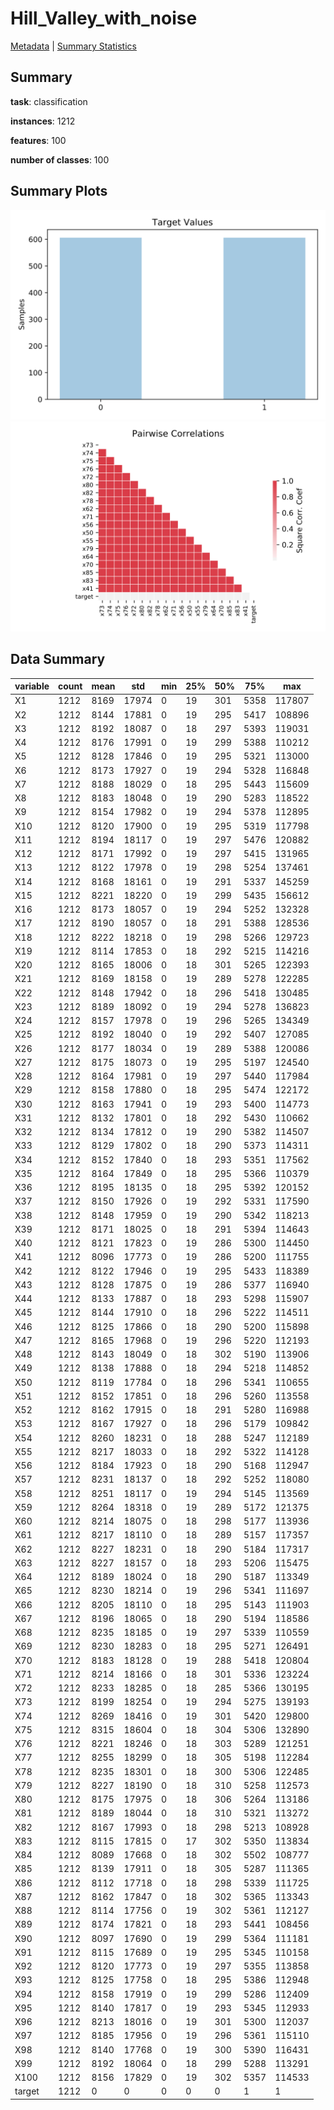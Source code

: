 # Hill_Valley_with_noise

[Metadata](metadata.yaml) | [Summary Statistics](summary_stats.csv)

## Summary

**task**: classification

**instances**: 1212

**features**: 100

**number of classes**: 100

## Summary Plots

![Labels](label.svg)
![Corr](corr.svg)

## Data Summary

|	variable	|	count	|	mean	|	std	|	min	|	25%	|	50%	|	75%	|	max|
| --- | --- | --- | --- | --- | --- | --- | --- | --- |
|	X1	|	1212	|	8169	|	17974	|	0	|	19	|	301	|	5358	|	117807
|	X2	|	1212	|	8144	|	17881	|	0	|	19	|	295	|	5417	|	108896
|	X3	|	1212	|	8192	|	18087	|	0	|	18	|	297	|	5393	|	119031
|	X4	|	1212	|	8176	|	17991	|	0	|	19	|	299	|	5388	|	110212
|	X5	|	1212	|	8128	|	17846	|	0	|	19	|	295	|	5321	|	113000
|	X6	|	1212	|	8173	|	17927	|	0	|	19	|	294	|	5328	|	116848
|	X7	|	1212	|	8188	|	18029	|	0	|	18	|	295	|	5443	|	115609
|	X8	|	1212	|	8183	|	18048	|	0	|	19	|	290	|	5283	|	118522
|	X9	|	1212	|	8154	|	17982	|	0	|	19	|	294	|	5378	|	112895
|	X10	|	1212	|	8120	|	17900	|	0	|	19	|	295	|	5319	|	117798
|	X11	|	1212	|	8194	|	18117	|	0	|	19	|	297	|	5476	|	120882
|	X12	|	1212	|	8171	|	17992	|	0	|	19	|	297	|	5415	|	131965
|	X13	|	1212	|	8122	|	17978	|	0	|	19	|	298	|	5254	|	137461
|	X14	|	1212	|	8168	|	18161	|	0	|	19	|	291	|	5337	|	145259
|	X15	|	1212	|	8221	|	18220	|	0	|	19	|	299	|	5435	|	156612
|	X16	|	1212	|	8173	|	18057	|	0	|	19	|	294	|	5252	|	132328
|	X17	|	1212	|	8190	|	18057	|	0	|	18	|	291	|	5388	|	128536
|	X18	|	1212	|	8222	|	18218	|	0	|	19	|	298	|	5266	|	129723
|	X19	|	1212	|	8114	|	17853	|	0	|	18	|	292	|	5215	|	114216
|	X20	|	1212	|	8165	|	18006	|	0	|	18	|	301	|	5265	|	122393
|	X21	|	1212	|	8169	|	18158	|	0	|	19	|	289	|	5278	|	122285
|	X22	|	1212	|	8148	|	17942	|	0	|	18	|	296	|	5418	|	130485
|	X23	|	1212	|	8189	|	18092	|	0	|	19	|	294	|	5278	|	136823
|	X24	|	1212	|	8157	|	17978	|	0	|	19	|	296	|	5265	|	134349
|	X25	|	1212	|	8192	|	18040	|	0	|	19	|	292	|	5407	|	127085
|	X26	|	1212	|	8177	|	18034	|	0	|	19	|	289	|	5388	|	120086
|	X27	|	1212	|	8175	|	18073	|	0	|	19	|	295	|	5197	|	124540
|	X28	|	1212	|	8164	|	17981	|	0	|	19	|	297	|	5440	|	117984
|	X29	|	1212	|	8158	|	17880	|	0	|	18	|	295	|	5474	|	122172
|	X30	|	1212	|	8163	|	17941	|	0	|	19	|	293	|	5400	|	114773
|	X31	|	1212	|	8132	|	17801	|	0	|	18	|	292	|	5430	|	110662
|	X32	|	1212	|	8134	|	17812	|	0	|	19	|	290	|	5382	|	114507
|	X33	|	1212	|	8129	|	17802	|	0	|	18	|	290	|	5373	|	114311
|	X34	|	1212	|	8152	|	17840	|	0	|	18	|	293	|	5351	|	117562
|	X35	|	1212	|	8164	|	17849	|	0	|	18	|	295	|	5366	|	110379
|	X36	|	1212	|	8195	|	18135	|	0	|	18	|	295	|	5392	|	120152
|	X37	|	1212	|	8150	|	17926	|	0	|	19	|	292	|	5331	|	117590
|	X38	|	1212	|	8148	|	17959	|	0	|	19	|	290	|	5342	|	118213
|	X39	|	1212	|	8171	|	18025	|	0	|	18	|	291	|	5394	|	114643
|	X40	|	1212	|	8121	|	17823	|	0	|	19	|	286	|	5300	|	114450
|	X41	|	1212	|	8096	|	17773	|	0	|	19	|	286	|	5200	|	111755
|	X42	|	1212	|	8122	|	17946	|	0	|	19	|	295	|	5433	|	118389
|	X43	|	1212	|	8128	|	17875	|	0	|	19	|	286	|	5377	|	116940
|	X44	|	1212	|	8133	|	17887	|	0	|	18	|	293	|	5298	|	115907
|	X45	|	1212	|	8144	|	17910	|	0	|	18	|	296	|	5222	|	114511
|	X46	|	1212	|	8125	|	17866	|	0	|	18	|	290	|	5200	|	115898
|	X47	|	1212	|	8165	|	17968	|	0	|	19	|	296	|	5220	|	112193
|	X48	|	1212	|	8143	|	18049	|	0	|	18	|	302	|	5190	|	113906
|	X49	|	1212	|	8138	|	17888	|	0	|	18	|	294	|	5218	|	114852
|	X50	|	1212	|	8119	|	17784	|	0	|	18	|	296	|	5341	|	110655
|	X51	|	1212	|	8152	|	17851	|	0	|	18	|	296	|	5260	|	113558
|	X52	|	1212	|	8162	|	17915	|	0	|	18	|	291	|	5280	|	116988
|	X53	|	1212	|	8167	|	17927	|	0	|	18	|	296	|	5179	|	109842
|	X54	|	1212	|	8260	|	18231	|	0	|	18	|	288	|	5247	|	112189
|	X55	|	1212	|	8217	|	18033	|	0	|	18	|	292	|	5322	|	114128
|	X56	|	1212	|	8184	|	17923	|	0	|	18	|	290	|	5168	|	112947
|	X57	|	1212	|	8231	|	18137	|	0	|	18	|	292	|	5252	|	118080
|	X58	|	1212	|	8251	|	18117	|	0	|	19	|	294	|	5145	|	113569
|	X59	|	1212	|	8264	|	18318	|	0	|	19	|	289	|	5172	|	121375
|	X60	|	1212	|	8214	|	18075	|	0	|	18	|	298	|	5177	|	113936
|	X61	|	1212	|	8217	|	18110	|	0	|	18	|	289	|	5157	|	117357
|	X62	|	1212	|	8227	|	18231	|	0	|	18	|	290	|	5184	|	117317
|	X63	|	1212	|	8227	|	18157	|	0	|	18	|	293	|	5206	|	115475
|	X64	|	1212	|	8189	|	18024	|	0	|	18	|	290	|	5187	|	113349
|	X65	|	1212	|	8230	|	18214	|	0	|	19	|	296	|	5341	|	111697
|	X66	|	1212	|	8205	|	18110	|	0	|	18	|	295	|	5143	|	111903
|	X67	|	1212	|	8196	|	18065	|	0	|	18	|	290	|	5194	|	118586
|	X68	|	1212	|	8235	|	18185	|	0	|	19	|	297	|	5339	|	110559
|	X69	|	1212	|	8230	|	18283	|	0	|	18	|	295	|	5271	|	126491
|	X70	|	1212	|	8183	|	18128	|	0	|	19	|	288	|	5418	|	120804
|	X71	|	1212	|	8214	|	18166	|	0	|	18	|	301	|	5336	|	123224
|	X72	|	1212	|	8233	|	18285	|	0	|	18	|	285	|	5366	|	130195
|	X73	|	1212	|	8199	|	18254	|	0	|	19	|	294	|	5275	|	139193
|	X74	|	1212	|	8269	|	18416	|	0	|	19	|	301	|	5420	|	129800
|	X75	|	1212	|	8315	|	18604	|	0	|	18	|	304	|	5306	|	132890
|	X76	|	1212	|	8221	|	18246	|	0	|	18	|	303	|	5289	|	121251
|	X77	|	1212	|	8255	|	18299	|	0	|	18	|	305	|	5198	|	112284
|	X78	|	1212	|	8235	|	18301	|	0	|	18	|	300	|	5306	|	122485
|	X79	|	1212	|	8227	|	18190	|	0	|	18	|	310	|	5258	|	112573
|	X80	|	1212	|	8175	|	17975	|	0	|	18	|	306	|	5264	|	113186
|	X81	|	1212	|	8189	|	18044	|	0	|	18	|	310	|	5321	|	113272
|	X82	|	1212	|	8167	|	17993	|	0	|	18	|	298	|	5213	|	108928
|	X83	|	1212	|	8115	|	17815	|	0	|	17	|	302	|	5350	|	113834
|	X84	|	1212	|	8089	|	17668	|	0	|	18	|	302	|	5502	|	108777
|	X85	|	1212	|	8139	|	17911	|	0	|	18	|	305	|	5287	|	111365
|	X86	|	1212	|	8112	|	17718	|	0	|	18	|	298	|	5339	|	111725
|	X87	|	1212	|	8162	|	17847	|	0	|	18	|	302	|	5365	|	113343
|	X88	|	1212	|	8114	|	17756	|	0	|	19	|	302	|	5361	|	112127
|	X89	|	1212	|	8174	|	17821	|	0	|	18	|	293	|	5441	|	108456
|	X90	|	1212	|	8097	|	17690	|	0	|	19	|	299	|	5364	|	111181
|	X91	|	1212	|	8115	|	17689	|	0	|	19	|	295	|	5345	|	110158
|	X92	|	1212	|	8120	|	17773	|	0	|	19	|	297	|	5355	|	113858
|	X93	|	1212	|	8125	|	17758	|	0	|	18	|	295	|	5386	|	112948
|	X94	|	1212	|	8158	|	17919	|	0	|	19	|	299	|	5286	|	112409
|	X95	|	1212	|	8140	|	17817	|	0	|	19	|	293	|	5345	|	112933
|	X96	|	1212	|	8213	|	18016	|	0	|	19	|	301	|	5300	|	112037
|	X97	|	1212	|	8185	|	17956	|	0	|	19	|	296	|	5361	|	115110
|	X98	|	1212	|	8140	|	17768	|	0	|	19	|	300	|	5390	|	116431
|	X99	|	1212	|	8192	|	18064	|	0	|	18	|	299	|	5288	|	113291
|	X100	|	1212	|	8156	|	17829	|	0	|	19	|	302	|	5357	|	114533
|	target	|	1212	|	0	|	0	|	0	|	0	|	0	|	1	|	1
